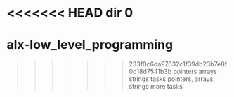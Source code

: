 <<<<<<< HEAD
dir 0
=======
# alx-low_level_programming
>>>>>>> 233f0c6da97632c1f39db23b7e8f0d18d7541b3b
pointers arrays strings tasks
pointers, arrays, strings more tasks
